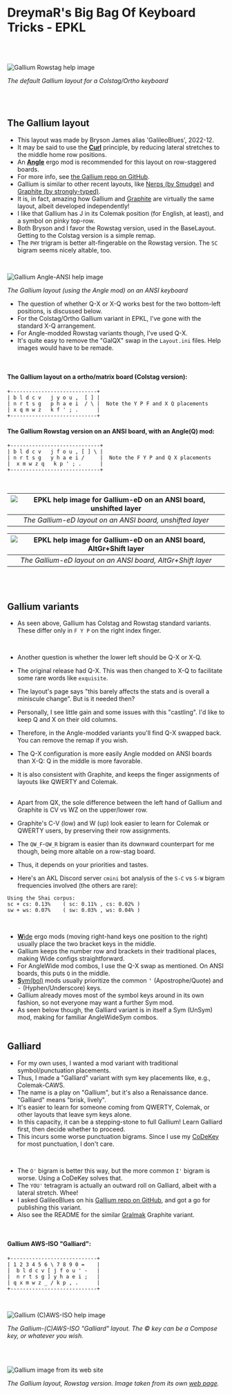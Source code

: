 DreymaR's Big Bag Of Keyboard Tricks - EPKL
===========================================
<br><br>

![Gallium Rowstag help image](./Gallium_Ortho_EPKL.png)

_The default Gallium layout for a Colstag/Ortho keyboard_

<br><br>

The Gallium layout
--------------------
- This layout was made by Bryson James alias 'GalileoBlues', 2022-12.
- It may be said to use the [**Curl**][ErgCrl] principle, by reducing lateral stretches to the middle home row positions.
- An [**Angle**][ErgAWi] ergo mod is recommended for this layout on row-staggered boards.
- For more info, see [the Gallium repo on GitHub][GalGit].
- Gallium is similar to other recent layouts, like [Nerps (by Smudge)][NrpRed] and [Graphite (by strongly-typed)][GraGit].
- It is, in fact, amazing how Gallium and [Graphite][GraPKL] are virtually the same layout, albeit developed independently!
- I like that Gallium has J in its Colemak position (for English, at least), and a symbol on pinky top-row.
- Both Bryson and I favor the Rowstag version, used in the BaseLayout. Getting to the Colstag version is a simple remap.
- The `PHY` trigram is better alt-fingerable on the Rowstag version. The `SC` bigram seems nicely altable, too.
<br>

![Gallium Angle-ANSI help image](./Gallium_ANS-A_EPKL.png)

_The Gallium layout (using the Angle mod) on an ANSI keyboard_
<br>

- The question of whether Q-X or X-Q works best for the two bottom-left positions, is discussed below.
- For the Colstag/Ortho Gallium variant in EPKL, I've gone with the standard X-Q arrangement.
- For Angle-modded Rowstag variants though, I've used Q-X.
- It's quite easy to remove the "GalQX" swap in the `Layout.ini` files. Help images would have to be remade.
<br>

#### The Gallium layout on a ortho/matrix board (Colstag version):
```
+----------------------------+
| b l d c v   j y o u ,  [ ] |
| n r t s g   p h a e i  / \ |  Note the Y P F and X Q placements
| x q m w z   k f ' ; .      |
+----------------------------+
```

#### The Gallium Rowstag version on an ANSI board, with an Angle(Q) mod:
```
+-----------------------------+
| b l d c v   j f o u , [ ] \ |
| n r t s g   y h a e i /     |  Note the F Y P and Q X placements
|  x m w z q   k p ' ; .      |
+-----------------------------+
```
<br>

|![EPKL help image for Gallium-eD on an ANSI board, unshifted layer](./Gal-eD_ANS_Angle/state0.png)|
|   :---:   |
|_The Gallium-eD layout on an ANSI board, unshifted layer_|

|![EPKL help image for Gallium-eD on an ANSI board, AltGr+Shift layer](./Gal-eD_ANS_Angle/state7.png)|
|   :---:   |
|_The Gallium-eD layout on an ANSI board, AltGr+Shift layer_|

<br><br>

Gallium variants
------------------
- As seen above, Gallium has Colstag and Rowstag standard variants. These differ only in `F Y P` on the right index finger.
<br>

- Another question is whether the lower left should be Q-X or X-Q.
- The original release had Q-X. This was then changed to X-Q to facilitate some rare words like `exquisite`.
- The layout's page says "this barely affects the stats and is overall a miniscule change". But is it needed then?
- Personally, I see little gain and some issues with this "castling". I'd like to keep Q and X on their old columns.
- Therefore, in the Angle-modded variants you'll find Q-X swapped back. You can remove the remap if you wish.
- The Q-X configuration is more easily Angle modded on ANSI boards than X-Q: Q in the middle is more favorable.
- It is also consistent with Graphite, and keeps the finger assignments of layouts like QWERTY and Colemak.
<br><br>

- Apart from QX, the sole difference between the left hand of Gallium and Graphite is CV vs WZ on the upper/lower row.
- Graphite's C-V (low) and W (up) look easier to learn for Colemak or QWERTY users, by preserving their row assignments.
- The `QW_F`-`QW_R` bigram is easier than its downward counterpart for me though, being more altable on a row-stag board.
- Thus, it depends on your priorities and tastes.
- Here's an AKL Discord server `cmini` bot analysis of the `S-C` vs `S-W` bigram frequencies involved (the others are rare):

```
Using the Shai corpus:
sc + cs: 0.13%    ( sc: 0.11% , cs: 0.02% )
sw + ws: 0.07%    ( sw: 0.03% , ws: 0.04% )
```
<br>

- [**W**ide][ErgAWi] ergo mods (moving right-hand keys one position to the right) usually place the two bracket keys in the middle.
- Gallium keeps the number row and brackets in their traditional places, making Wide configs straightforward.
- For AngleWide mod combos, I use the Q-X swap as mentioned. On ANSI boards, this puts `Q` in the middle.
- [**S**ym(bol)][ErgSym] mods usually prioritize the common <kbd>'</kbd> (Apostrophe/Quote) and <kbd>-</kbd> (Hyphen/Underscore) keys.
- Gallium already moves most of the symbol keys around in its own fashion, so not everyone may want a further Sym mod.
- As seen below though, the Galliard variant is in itself a Sym (UnSym) mod, making for familiar AngleWideSym combos.
<br><br>


Galliard
--------
- For my own uses, I wanted a mod variant with traditional symbol/punctuation placements.
- Thus, I made a "Galliard" variant with sym key placements like, e.g., Colemak-CAWS.
- The name is a play on "Gallium", but it's also a Renaissance dance. "Galliard" means "brisk, lively".
- It's easier to learn for someone coming from QWERTY, Colemak, or other layouts that leave sym keys alone.
- In this capacity, it can be a stepping-stone to full Gallium! Learn Galliard first, then decide whether to proceed.
- This incurs some worse punctuation bigrams. Since I use my [CoDeKey][CoDeKy] for most punctuation, I don't care.
<br>

- The `O'` bigram is better this way, but the more common `I'` bigram is worse. Using a CoDeKey solves that.
- The `YOU'` tetragram is actually an outward roll on Galliard, albeit with a lateral stretch. Whee!
- I asked GalileoBlues on his [Gallium repo on GitHub][GalIs5], and got a go for publishing this variant.
- Also see the README for the similar [Gralmak][Gralmk] Graphite variant.
<br>

#### Gallium AWS-ISO "Galliard":
```
+----------------------------+
| 1 2 3 4 5 6 \ 7 8 9 0 =    |
|  b l d c v [ j f o u ' -   |
|  n r t s g ] y h a e i ;   |
| q x m w z _ / k p , .      |
+----------------------------+
```
<br>

![Gallium (C)AWS-ISO help image](./Gallium_ISO-AWS_EPKL.png)

_The Gallium-(C)AWS-ISO "Galliard" layout. The © key can be a Compose key, or whatever you wish._

<br><br>

![Gallium image from its web site](./_Res/Gallium-RowStag_Web.png)

_The Gallium layout, Rowstag version. Image taken from its own [web page][GalGit]._


[GalGit]: https://github.com/GalileoBlues/Gallium                   (The Gallium layout on GitHub)
[GraGit]: https://github.com/rdavison/graphite-layout               (The Graphite layout on GitHub)
[NrpRed]: https://www.reddit.com/r/KeyboardLayouts/comments/tpwyjc/ (The Nerps layout on Reddit)
[GraPKL]: ../Graphite/                                              (The Graphite layout in EPKL)
[Gralmk]: ../Graphite/README.md#gralmak                             (The Gralmak Graphite layout variant)
[GalIs5]: https://github.com/GalileoBlues/Gallium/issues/5          (GitHub issue on adding Gallium to EPKL)
[ErgAWi]: https://dreymar.colemak.org/ergo-mods.html#angle-wide     (DreymaR's BigBag on Angle+Wide ergo mods)
[ErgCrl]: https://dreymar.colemak.org/ergo-mods.html#curl-dh        (DreymaR's BigBag on the Curl-DH ergo mod)
[ErgSym]: https://dreymar.colemak.org/ergo-mods.html#symbols        (DreymaR's BigBag on the Symbols ergo mod)
[CoDeKy]: https://github.com/DreymaR/BigBagKbdTrixPKL/blob/master/README.md#advanced-composecodekey  (The EPKL README on the CoDeKey)
